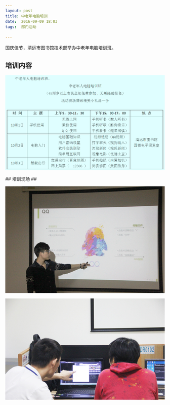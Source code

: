 ```yaml
---
layout: post
title: 中老年电脑培训
date:  2016-09-09 18:03
tags:  部门活动

---
```

国庆佳节，清远市图书馆技术部举办中老年电脑培训班。

## 培训内容 ##
<p><img src="/images/peixun3.jpg"                                       small="0" /><br /></p>
## 培训现场 ##
<p><img src="/images/peixun1.jpg"                                       small="0" /><br /></p>

<p><img src="/images/peixun2.jpg"                                       small="0" /><br /></p>
